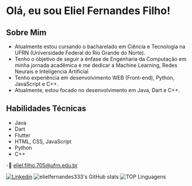 # Olá, eu sou Eliel Fernandes Filho! 

## Sobre Mim
- Atualmente estou cursando o bacharelado em Ciência e Tecnologia na UFRN (Universidade Federal do Rio Grande do Norte).
- Tenho o objetivo de seguir a ênfase de Engenharia da Computação em minha jornada acadêmica e me dedicar a Machine Learning, Redes Neurais e Inteligencia Artificial
- Tenho experiência em desenvolvimento WEB (Front-end), Python, JavaScript e C++.
- Atualmente, estou focado no desenvolvimento em Java, Dart e C++.

## Habilidades Técnicas
- Java
- Dart
- Flutter
- HTML, CSS, JavaScript
- Python
- C++

-📧 eliel.filho.705@ufrn.edu.br

[![Linkedin](https://img.shields.io/badge/LinkedIn-0077B5?style=for-the-badge&logo=linkedin&logoColor=white)](https://www.linkedin.com/in/eliel-fernandes-087ab016a/)
![elielfernandes333's GitHub stats](https://github-readme-stats.vercel.app/api?username=elielfernandes333&show_icons=true&theme=dracula)
![TOP Linguagens](https://github-readme-stats.vercel.app/api/top-langs/?username=elielfernandes333&layout=compact&theme=dracula)
